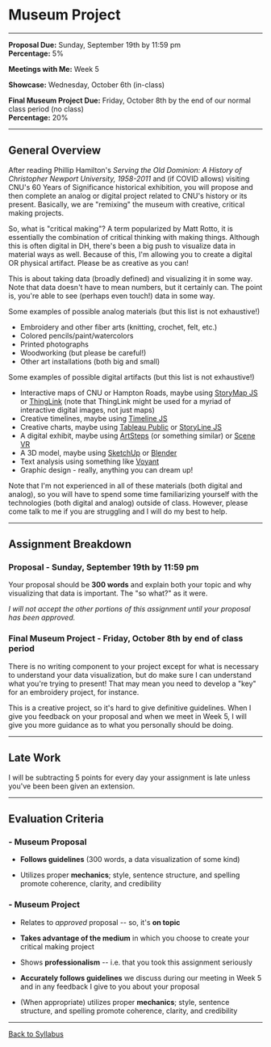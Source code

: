 # Museum Project

_____

**Proposal Due:** Sunday, September 19th by 11:59 pm <br />
**Percentage:** 5%

**Meetings with Me:** Week 5

**Showcase:** Wednesday, October 6th (in-class)

**Final Museum Project Due:** Friday, October 8th by the end of our normal class period (no class) <br />
**Percentage:** 20%

_____

## General Overview

After reading Phillip Hamilton's *Serving the Old Dominion: A History of Christopher Newport University, 1958-2011* and (if COVID allows) visiting CNU's 60 Years of Significance historical exhibition, you will propose and then complete an analog or digital project related to CNU's history or its present. Basically, we are "remixing" the museum with creative, critical making projects.

So, what is "critical making"? A term popularized by Matt Rotto, it is essentially the combination of critical thinking with making things. Although this is often digital in DH, there's been a big push to visualize data in material ways as well. Because of this, I'm allowing you to create a digital OR physical artifact. Please be as creative as you can! 

This is about taking data (broadly defined) and visualizing it in some way. Note that data doesn't have to mean numbers, but it certainly can. The point is, you're able to see (perhaps even touch!) data in some way. 

Some examples of possible analog materials (but this list is not exhaustive!)
* Embroidery and other fiber arts (knitting, crochet, felt, etc.)
* Colored pencils/paint/watercolors
* Printed photographs
* Woodworking (but please be careful!) 
* Other art installations (both big and small)

Some examples of possible digital artifacts (but this list is not exhaustive!)
* Interactive maps of CNU or Hampton Roads, maybe using [StoryMap JS](https://storymap.knightlab.com/) or [ThingLink](https://www.thinglink.com/en-us/) (note that ThingLink might be used for a myriad of interactive digital images, not just maps)
* Creative timelines, maybe using [Timeline JS](https://timeline.knightlab.com/) 
* Creative charts, maybe using [Tableau Public](https://public.tableau.com/en-us/s/) or [StoryLine JS](http://storyline.knightlab.com/)
* A digital exhibit, maybe using [ArtSteps](https://www.artsteps.com/) (or something similar) or [Scene VR](https://scene.knightlab.com/)
* A 3D model, maybe using [SketchUp](https://www.sketchup.com/) or [Blender](https://www.blender.org/)
* Text analysis using something like [Voyant](https://voyant-tools.org/) 
* Graphic design - really, anything you can dream up! 

Note that I'm not experienced in all of these materials (both digital and analog), so you will have to spend some time familiarizing yourself with the technologies (both digital and analog) outside of class. However, please come talk to me if you are struggling and I will do my best to help.

_____

## Assignment Breakdown

### Proposal - Sunday, September 19th by 11:59 pm

Your proposal should be **300 words** and explain both your topic and why visualizing that data is important. The "so what?" as it were. 

*I will not accept the other portions of this assignment until your proposal has been approved.* 

### Final Museum Project - Friday, October 8th by end of class period

There is no writing component to your project except for what is necessary to understand your data visualization, but do make sure I can understand what you're trying to present! That may mean you need to develop a "key" for an embroidery project, for instance. 

This is a creative project, so it's hard to give definitive guidelines. When I give you feedback on your proposal and when we meet in Week 5, I will give you more guidance as to what you personally should be doing. 

_____

## Late Work

I will be subtracting 5 points for every day your assignment is late unless you've been been given an extension.

_____


## Evaluation Criteria

### - Museum Proposal

* **Follows guidelines** (300 words, a data visualization of some kind)

* Utilizes proper **mechanics**; style, sentence structure, and spelling promote coherence, clarity, and credibility 


### - Museum Project

* Relates to *approved* proposal -- so, it's **on topic**

* **Takes advantage of the medium** in which you choose to create your critical making project

* Shows **professionalism** -- i.e. that you took this assignment seriously

* **Accurately follows guidelines** we discuss during our meeting in Week 5 and in any feedback I give to you about your proposal

* (When appropriate) utilizes proper **mechanics**; style, sentence structure, and spelling promote coherence, clarity, and credibility

_____

[Back to Syllabus](https://deanna-stover.github.io/coursesCNU/2021/idst270fall2021) 
